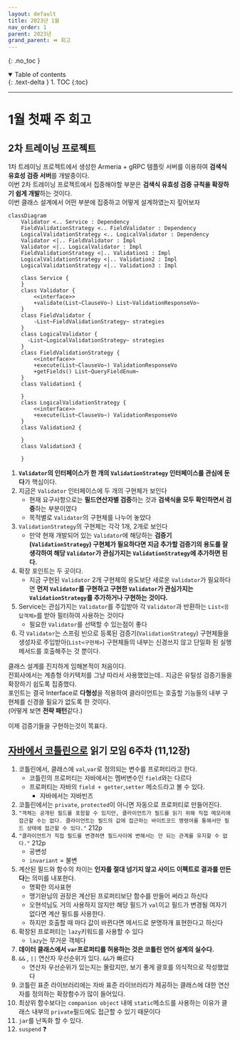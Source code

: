 ```yaml
---
layout: default
title: 2023년 1월
nav_order: 1
parent: 2023년
grand_parent: ⏪ 회고
---
```

{: .no_toc }

<details open markdown="block">
  <summary>
    Table of contents
  </summary>
  {: .text-delta }
1. TOC
{:toc}
</details>

---

# **1월 첫째 주 회고**

## 2차 트레이닝 프로젝트

1차 트레이닝 프로젝트에서 생성한 Armeria + gRPC 템플릿 서버를 이용하여 **검색식 유효성 검증 서버**를 개발중이다.  
이번 2차 트레이닝 프로젝트에서 집중해야할 부분은 **검색식 유효성 검증 규칙을 확장하기 쉽게 개발**하는 것이다.  
이번 클래스 설계에서 어떤 부분에 집중하고 어떻게 설계하였는지 짚어보자  

```mermaid
classDiagram
    Validator <.. Service : Dependency
    FieldValidationStrategy <.. FieldValidator : Dependency
    LogicalValidationStrategy <.. LogicalValidator : Dependency
    Validator <|.. FieldValidator : Impl
    Validator <|.. LogicalValidator : Impl
    FieldValidationStrategy <|.. Validation1 : Impl
    LogicalValidationStrategy <|.. Validation2 : Impl
    LogicalValidationStrategy <|.. Validation3 : Impl
    
    class Service {
    }
    class Validator {
        <<interface>>
        +validate(List~ClauseVo~) List~ValidationResponseVo~
    }
    class FieldValidator {
        -List~FieldValidationStrategy~ strategies
    }
    class LogicalValidator {
      -List~LogicalValidationStrategy~ strategies
    }
    class FieldValidationStrategy {
        <<interface>>
        +execute(List~ClauseVo~) ValidationResponseVo
        +getFields() List~QueryFieldEnum~
    }
    class Validation1 {

    }
    class LogicalValidationStrategy {
        <<interface>>
        +execute(List~ClauseVo~) ValidationResponseVo
    }
    class Validation2 {

    }
    class Validation3 {

    }
```

1. **`Validator`의 인터페이스가 한 개의 `ValidationStrategy` 인터페이스를 관심에 둔다**가 핵심이다.
2. 지금은 `Validator` 인터페이스에 두 개의 구현체가 보인다
   - 현재 요구사항으로는 **필드연산자별 검증**하는 것과 **검색식을 모두 확인하면서 검증**하는 부분이였다
   - 목적별로 `Validator`의 구현체를 나누어 놓았다
3. `ValidationStrategy`의 구현체는 각각 1개, 2개로 보인다
   - 만약 현재 개발되어 있는 `Validator`에 해당하는 **검증기(`ValidationStrategy`) 구현체가 필요하다면 지금 추가할 검증기의 용도를 잘 생각하여 해당 `Validator`가 관심가지는 `ValidationStrategy`에 추가하면 된다.**
4. 확장 포인트는 두 곳이다.
   - 지금 구현된 `Validator` 2개 구현체의 용도보단 새로운 `Validator`가 필요하다면 **먼저 `Validator`를 구현하고 구현한 `Validator`가 관심가지는 `ValidationStrategy`를 추가하거나 구현하는 것이다.**
5. Service는 관심가지는 `Validator`를 주입받아 각 `Validator`과 반환하는 `List<응답객체>`를 받아 필터하여 사용하는 것이다
   - 필요한 `Validator`를 선택할 수 있는점이 좋다
6. 각 `Validator`는 스프링 빈으로 등록된 검증기(`ValidationStrategy`) 구현체들을 생성자로 주입받아(`List<구현체>`) 구현체들의 내부는 신경쓰지 않고 단일화 된 실행 메서드를 호출해주는 것 뿐이다. 

클래스 설계를 진지하게 임해본적이 처음이다.  
전회사에서는 계층형 아키텍처를 그냥 따라서 사용했었는데.. 지금은 유틸성 검증기들을 확장하기 쉽도록 집중했다.  
포인트는 결국 Interface로 **다형성**을 적용하여 클라이언트는 호출할 기능들의 내부 구현체를 신경쓸 필요가 없도록 한 것이다.  
(어떻게 보면 **전략 패턴**같다.)  
  
이제 검증기들을 구현하는것이 목표다.  

## [자바에서 코틀린으로](https://github.com/jdalma/java-to-kotlin) 읽기 모임 6주차 (11,12장)

1. 코틀린에서, 클래스에 `val`,`var`로 정의되는 변수를 프로퍼티라고 한다.
   - 코틀린의 프로퍼티는 자바에서는 멤버변수인 `field`와는 다르다
   - 프로퍼티는 자바의 `field + getter`,`setter` 메소드라고 볼 수 있다.
      - 자바에서는 자바빈즈
2. 코틀린에서는 `private`, `protected`이 아니면 자동으로 프로퍼티로 만들어진다.
3. `"객체는 공개된 필드를 포함할 수 있지만, 클라이언트가 필드를 읽기 위해 직접 메모리에 접근할 수는 없다. 클라이언트는 필드의 값에 접근하는 바이트코드 명령어를 통해서만 필드 상태에 접근할 수 있다."` 212p
4. `"클라이언트가 직접 필드를 변경하면 필드사이에 변해서는 안 되는 관계를 유지할 수 없다."` 212p
   - 공변성
   - `invariant` = 불변
5. 계산된 필드와 함수의 차이는 **인자를 절대 넘기지 않고 사이드 이펙트로 결과를 만든다**는 의미를 내포한다.
   - 명확한 의사표현
   - 맹기완님의 권장은 계산된 프로퍼티보단 함수를 만들어 써라고 하신다
   - 오현석님도 거의 사용하지 않지만 해당 필드가 `val`이고 필드가 변경될 여자기 없다면 계산 필드를 사용한다.
   - 하지만 호출할 때 마다 값이 바뀐다면 메서드로 분명하개 표현한다고 하신다
6. 확장된 프로퍼티는 `lazy`키워드를 사용할 수 있다
   - `lazy`는 무거운 객체다
7. **데이터 클래스에서 `var`프로퍼티를 허용하는 것은 코틀린 언어 설계의 실수다.**
8. `&&` , `||` 연산자 우선순위가 있다. `&&`가 빠르다
   - 연산자 우선순위가 있는지는 몰랐지만, 보기 좋게 괄호를 의식적으로 작성했었다
9. 코틀린 표준 라이브러리에는 자바 표준 라이브러리가 제공하는 클래스에 대한 연산자를 정의하는 확장함수가 많이 들어있다.
10. 최상위 함수보다는 `companion object` 내에 `static`메소드를 사용하는 이유가 클래스 내부의 `private`필드에도 접근할 수 있기 때문이다
11. `jar`를 난독화 할 수 있다.
12. `suspend` ❓
